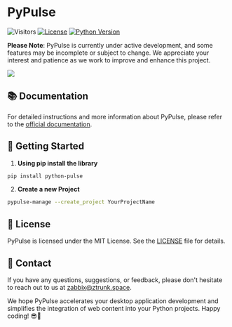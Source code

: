 # **PyPulse** 

![Visitors](https://api.visitorbadge.io/api/visitors?path=https%3A%2F%2Fgithub.com%2Fzabbix-byte%2FPyPulse%2F&countColor=%23263759)
[![License](https://img.shields.io/badge/License-MIT-blue.svg?style=for-the-badge&logo=windows&logoColor=white)](https://opensource.org/licenses/MIT)
[![Python Version](https://img.shields.io/badge/Python-3.8-blue?style=for-the-badge&logo=windows&logoColor=white)](https://www.python.org/downloads/)



**Please Note**: PyPulse is currently under active development, and some features may be incomplete or subject to change. We appreciate your interest and patience as we work to improve and enhance this project.

![](https://github.com/zabbix-byte/PyPulse/blob/main/How.png)




## 📚 Documentation

For detailed instructions and more information about PyPulse, please refer to the [official documentation](https://github.com/zabbix-byte/PyPulse/wiki).

## 🚀 Getting Started

1. **Using pip install the library**
```bash
pip install python-pulse
```

2. **Create a new Project**
```bash
pypulse-manage --create_project YourProjectName
```

## 📜 License

PyPulse is licensed under the MIT License. See the [LICENSE](LICENSE) file for details.

## 💌 Contact

If you have any questions, suggestions, or feedback, please don't hesitate to reach out to us at [zabbix@ztrunk.space](mailto:zabbix@ztrunk.space).

We hope PyPulse accelerates your desktop application development and simplifies the integration of web content into your Python projects. Happy coding! 😎🚀
